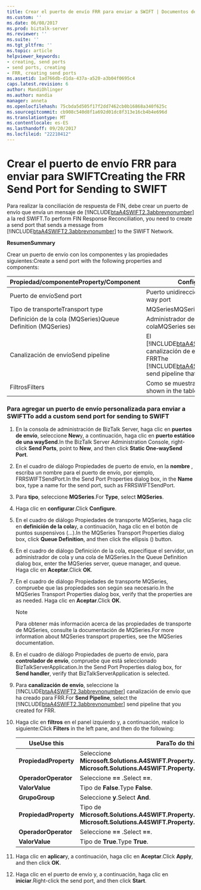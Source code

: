 ```yaml
---
title: Crear el puerto de envío FRR para enviar a SWIFT | Documentos de Microsoft
ms.custom: ''
ms.date: 06/08/2017
ms.prod: biztalk-server
ms.reviewer: ''
ms.suite: ''
ms.tgt_pltfrm: ''
ms.topic: article
helpviewer_keywords:
- creating, send ports
- send ports, creating
- FRR, creating send ports
ms.assetid: 1ad766db-d1da-437a-a520-a3b04f0695c4
caps.latest.revision: 6
author: MandiOhlinger
ms.author: mandia
manager: anneta
ms.openlocfilehash: 75cbda5d505f17f2dd7462cb0b16868a340f625c
ms.sourcegitcommit: cb908c540d8f1a692d01dc8f313e16cb4b4e696d
ms.translationtype: MT
ms.contentlocale: es-ES
ms.lasthandoff: 09/20/2017
ms.locfileid: "22210412"
---
```

# <a name="creating-the-frr-send-port-for-sending-to-swift"></a><span data-ttu-id="a3970-102">Crear el puerto de envío FRR para enviar para SWIFT</span><span class="sxs-lookup"><span data-stu-id="a3970-102">Creating the FRR Send Port for Sending to SWIFT</span></span>
<span data-ttu-id="a3970-103">Para realizar la conciliación de respuesta de FIN, debe crear un puerto de envío que envía un mensaje de [!INCLUDE[btaA4SWIFT2.3abbrevnonumber](../../includes/btaa4swift2-3abbrevnonumber-md.md)] a la red SWIFT.</span><span class="sxs-lookup"><span data-stu-id="a3970-103">To perform FIN Response Reconciliation, you need to create a send port that sends a message from [!INCLUDE[btaA4SWIFT2.3abbrevnonumber](../../includes/btaa4swift2-3abbrevnonumber-md.md)] to the SWIFT Network.</span></span>  
  
 <span data-ttu-id="a3970-104">**Resumen**</span><span class="sxs-lookup"><span data-stu-id="a3970-104">**Summary**</span></span>  
  
 <span data-ttu-id="a3970-105">Crear un puerto de envío con los componentes y las propiedades siguientes:</span><span class="sxs-lookup"><span data-stu-id="a3970-105">Create a send port with the following properties and components:</span></span>  
  
|<span data-ttu-id="a3970-106">Propiedad/componente</span><span class="sxs-lookup"><span data-stu-id="a3970-106">Property/Component</span></span>|<span data-ttu-id="a3970-107">Configuración</span><span class="sxs-lookup"><span data-stu-id="a3970-107">Setting</span></span>|  
|-------------------------|-------------|  
|<span data-ttu-id="a3970-108">Puerto de envío</span><span class="sxs-lookup"><span data-stu-id="a3970-108">Send port</span></span>|<span data-ttu-id="a3970-109">Puerto unidireccional estático</span><span class="sxs-lookup"><span data-stu-id="a3970-109">Static one-way port</span></span>|  
|<span data-ttu-id="a3970-110">Tipo de transporte</span><span class="sxs-lookup"><span data-stu-id="a3970-110">Transport type</span></span>|<span data-ttu-id="a3970-111">MQSeries</span><span class="sxs-lookup"><span data-stu-id="a3970-111">MQSeries</span></span>|  
|<span data-ttu-id="a3970-112">Definición de la cola (MQSeries)</span><span class="sxs-lookup"><span data-stu-id="a3970-112">Queue Definition (MQSeries)</span></span>|<span data-ttu-id="a3970-113">Administrador de cola de MQSeries server cola</span><span class="sxs-lookup"><span data-stu-id="a3970-113">MQSeries server Queue manager Queue</span></span>|  
|<span data-ttu-id="a3970-114">Canalización de envío</span><span class="sxs-lookup"><span data-stu-id="a3970-114">Send pipeline</span></span>|<span data-ttu-id="a3970-115">El [!INCLUDE[btaA4SWIFT2.3abbrevnonumber](../../includes/btaa4swift2-3abbrevnonumber-md.md)] canalización de envío que ha creado para FRR</span><span class="sxs-lookup"><span data-stu-id="a3970-115">The [!INCLUDE[btaA4SWIFT2.3abbrevnonumber](../../includes/btaa4swift2-3abbrevnonumber-md.md)] send pipeline that you created for FRR</span></span>|  
|<span data-ttu-id="a3970-116">Filtros</span><span class="sxs-lookup"><span data-stu-id="a3970-116">Filters</span></span>|<span data-ttu-id="a3970-117">Como se muestra en la tabla siguiente</span><span class="sxs-lookup"><span data-stu-id="a3970-117">As shown in the table below</span></span>|  
  
### <a name="to-add-a-custom-send-port-for-sending-to-swift"></a><span data-ttu-id="a3970-118">Para agregar un puerto de envío personalizada para enviar a SWIFT</span><span class="sxs-lookup"><span data-stu-id="a3970-118">To add a custom send port for sending to SWIFT</span></span>  
  
1.  <span data-ttu-id="a3970-119">En la consola de administración de BizTalk Server, haga clic en **puertos de envío**, seleccione **New**y, a continuación, haga clic en **puerto estático de una waySend**.</span><span class="sxs-lookup"><span data-stu-id="a3970-119">In the BizTalk Server Administration Console, right-click **Send Ports**, point to **New**, and then click **Static One-waySend Port**.</span></span>  
  
2.  <span data-ttu-id="a3970-120">En el cuadro de diálogo Propiedades de puerto de envío, en la **nombre** , escriba un nombre para el puerto de envío, por ejemplo, FRRSWIFTSendPort.</span><span class="sxs-lookup"><span data-stu-id="a3970-120">In the Send Port Properties dialog box, in the **Name** box, type a name for the send port, such as FRRSWIFTSendPort.</span></span>  
  
3.  <span data-ttu-id="a3970-121">Para **tipo**, seleccione **MQSeries**.</span><span class="sxs-lookup"><span data-stu-id="a3970-121">For **Type**, select **MQSeries**.</span></span>  
  
4.  <span data-ttu-id="a3970-122">Haga clic en **configurar**.</span><span class="sxs-lookup"><span data-stu-id="a3970-122">Click **Configure**.</span></span>  
  
5.  <span data-ttu-id="a3970-123">En el cuadro de diálogo Propiedades de transporte MQSeries, haga clic en **definición de la cola**y, a continuación, haga clic en el botón de puntos suspensivos (...).</span><span class="sxs-lookup"><span data-stu-id="a3970-123">In the MQSeries Transport Properties dialog box, click **Queue Definition**, and then click the ellipsis () button.</span></span>  
  
6.  <span data-ttu-id="a3970-124">En el cuadro de diálogo Definición de la cola, especifique el servidor, un administrador de cola y una cola de MQSeries.</span><span class="sxs-lookup"><span data-stu-id="a3970-124">In the Queue Definition dialog box, enter the MQSeries server, queue manager, and queue.</span></span> <span data-ttu-id="a3970-125">Haga clic en **Aceptar**.</span><span class="sxs-lookup"><span data-stu-id="a3970-125">Click **OK**.</span></span>  
  
7.  <span data-ttu-id="a3970-126">En el cuadro de diálogo Propiedades de transporte MQSeries, compruebe que las propiedades son según sea necesario.</span><span class="sxs-lookup"><span data-stu-id="a3970-126">In the MQSeries Transport Properties dialog box, verify that the properties are as needed.</span></span> <span data-ttu-id="a3970-127">Haga clic en **Aceptar**.</span><span class="sxs-lookup"><span data-stu-id="a3970-127">Click **OK**.</span></span>  
  
    > [!NOTE]
    >  <span data-ttu-id="a3970-128">Para obtener más información acerca de las propiedades de transporte de MQSeries, consulte la documentación de MQSeries.</span><span class="sxs-lookup"><span data-stu-id="a3970-128">For more information about MQSeries transport properties, see the MQSeries documentation.</span></span>  
  
8.  <span data-ttu-id="a3970-129">En el cuadro de diálogo Propiedades de puerto de envío, para **controlador de envío**, compruebe que está seleccionado BizTalkServerApplication.</span><span class="sxs-lookup"><span data-stu-id="a3970-129">In the Send Port Properties dialog box, for **Send handler**, verify that BizTalkServerApplication is selected.</span></span>  
  
9. <span data-ttu-id="a3970-130">Para **canalización de envío**, seleccione la [!INCLUDE[btaA4SWIFT2.3abbrevnonumber](../../includes/btaa4swift2-3abbrevnonumber-md.md)] canalización de envío que ha creado para FRR.</span><span class="sxs-lookup"><span data-stu-id="a3970-130">For **Send Pipeline**, select the [!INCLUDE[btaA4SWIFT2.3abbrevnonumber](../../includes/btaa4swift2-3abbrevnonumber-md.md)] send pipeline that you created for FRR.</span></span>  
  
10. <span data-ttu-id="a3970-131">Haga clic en **filtros** en el panel izquierdo y, a continuación, realice lo siguiente:</span><span class="sxs-lookup"><span data-stu-id="a3970-131">Click **Filters** in the left pane, and then do the following:</span></span>  
  
    |<span data-ttu-id="a3970-132">Use</span><span class="sxs-lookup"><span data-stu-id="a3970-132">Use this</span></span>|<span data-ttu-id="a3970-133">Para</span><span class="sxs-lookup"><span data-stu-id="a3970-133">To do this</span></span>|  
    |--------------|----------------|  
    |<span data-ttu-id="a3970-134">**Propiedad**</span><span class="sxs-lookup"><span data-stu-id="a3970-134">**Property**</span></span>|<span data-ttu-id="a3970-135">Seleccione **Microsoft.Solutions.A4SWIFT.Property.A4SWIFT_Failed**.</span><span class="sxs-lookup"><span data-stu-id="a3970-135">Select **Microsoft.Solutions.A4SWIFT.Property.A4SWIFT_Failed**.</span></span>|  
    |<span data-ttu-id="a3970-136">**Operador**</span><span class="sxs-lookup"><span data-stu-id="a3970-136">**Operator**</span></span>|<span data-ttu-id="a3970-137">Seleccione  **==** .</span><span class="sxs-lookup"><span data-stu-id="a3970-137">Select **==**.</span></span>|  
    |<span data-ttu-id="a3970-138">**Valor**</span><span class="sxs-lookup"><span data-stu-id="a3970-138">**Value**</span></span>|<span data-ttu-id="a3970-139">Tipo de **False**.</span><span class="sxs-lookup"><span data-stu-id="a3970-139">Type **False**.</span></span>|  
    |<span data-ttu-id="a3970-140">**Grupo**</span><span class="sxs-lookup"><span data-stu-id="a3970-140">**Group**</span></span>|<span data-ttu-id="a3970-141">Seleccione **y**.</span><span class="sxs-lookup"><span data-stu-id="a3970-141">Select **And**.</span></span>|  
    |<span data-ttu-id="a3970-142">**Propiedad**</span><span class="sxs-lookup"><span data-stu-id="a3970-142">**Property**</span></span>|<span data-ttu-id="a3970-143">Tipo de **Microsoft.Solutions.A4SWIFT.Property.A4SWIFT_SwiftBound**.</span><span class="sxs-lookup"><span data-stu-id="a3970-143">Type **Microsoft.Solutions.A4SWIFT.Property.A4SWIFT_SwiftBound**.</span></span>|  
    |<span data-ttu-id="a3970-144">**Operador**</span><span class="sxs-lookup"><span data-stu-id="a3970-144">**Operator**</span></span>|<span data-ttu-id="a3970-145">Seleccione  **==** .</span><span class="sxs-lookup"><span data-stu-id="a3970-145">Select **==**.</span></span>|  
    |<span data-ttu-id="a3970-146">**Valor**</span><span class="sxs-lookup"><span data-stu-id="a3970-146">**Value**</span></span>|<span data-ttu-id="a3970-147">Tipo de **True**.</span><span class="sxs-lookup"><span data-stu-id="a3970-147">Type **True**.</span></span>|  
  
11. <span data-ttu-id="a3970-148">Haga clic en **aplicar**y, a continuación, haga clic en **Aceptar**.</span><span class="sxs-lookup"><span data-stu-id="a3970-148">Click **Apply**, and then click **OK**.</span></span>  
  
12. <span data-ttu-id="a3970-149">Haga clic en el puerto de envío y, a continuación, haga clic en **iniciar**.</span><span class="sxs-lookup"><span data-stu-id="a3970-149">Right-click the send port, and then click **Start**.</span></span>